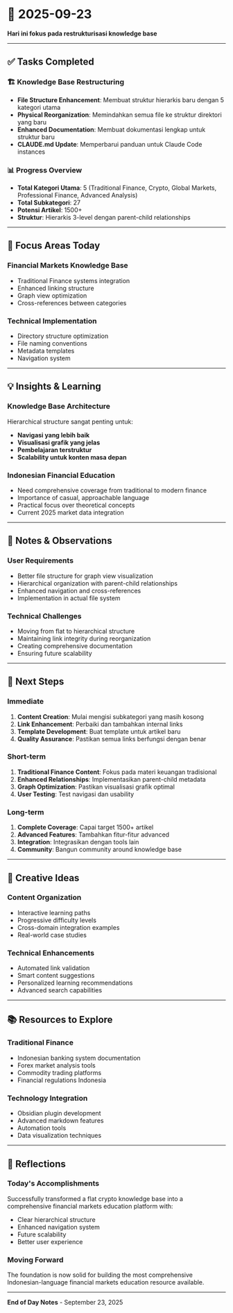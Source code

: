 # 📅 2025-09-23

**Hari ini fokus pada restrukturisasi knowledge base**

---

## ✅ Tasks Completed

### 🏗️ Knowledge Base Restructuring
- **File Structure Enhancement**: Membuat struktur hierarkis baru dengan 5 kategori utama
- **Physical Reorganization**: Memindahkan semua file ke struktur direktori yang baru
- **Enhanced Documentation**: Membuat dokumentasi lengkap untuk struktur baru
- **CLAUDE.md Update**: Memperbarui panduan untuk Claude Code instances

### 📊 Progress Overview
- **Total Kategori Utama**: 5 (Traditional Finance, Crypto, Global Markets, Professional Finance, Advanced Analysis)
- **Total Subkategori**: 27
- **Potensi Artikel**: 1500+
- **Struktur**: Hierarkis 3-level dengan parent-child relationships

---

## 🎯 Focus Areas Today

### Financial Markets Knowledge Base
- Traditional Finance systems integration
- Enhanced linking structure
- Graph view optimization
- Cross-references between categories

### Technical Implementation
- Directory structure optimization
- File naming conventions
- Metadata templates
- Navigation system

---

## 💡 Insights & Learning

### Knowledge Base Architecture
Hierarchical structure sangat penting untuk:
- **Navigasi yang lebih baik**
- **Visualisasi grafik yang jelas**
- **Pembelajaran terstruktur**
- **Scalability untuk konten masa depan**

### Indonesian Financial Education
- Need comprehensive coverage from traditional to modern finance
- Importance of casual, approachable language
- Practical focus over theoretical concepts
- Current 2025 market data integration

---

## 📝 Notes & Observations

### User Requirements
- Better file structure for graph view visualization
- Hierarchical organization with parent-child relationships
- Enhanced navigation and cross-references
- Implementation in actual file system

### Technical Challenges
- Moving from flat to hierarchical structure
- Maintaining link integrity during reorganization
- Creating comprehensive documentation
- Ensuring future scalability

---

## 🔄 Next Steps

### Immediate
1. **Content Creation**: Mulai mengisi subkategori yang masih kosong
2. **Link Enhancement**: Perbaiki dan tambahkan internal links
3. **Template Development**: Buat template untuk artikel baru
4. **Quality Assurance**: Pastikan semua links berfungsi dengan benar

### Short-term
1. **Traditional Finance Content**: Fokus pada materi keuangan tradisional
2. **Enhanced Relationships**: Implementasikan parent-child metadata
3. **Graph Optimization**: Pastikan visualisasi grafik optimal
4. **User Testing**: Test navigasi dan usability

### Long-term
1. **Complete Coverage**: Capai target 1500+ artikel
2. **Advanced Features**: Tambahkan fitur-fitur advanced
3. **Integration**: Integrasikan dengan tools lain
4. **Community**: Bangun community around knowledge base

---

## 🎨 Creative Ideas

### Content Organization
- Interactive learning paths
- Progressive difficulty levels
- Cross-domain integration examples
- Real-world case studies

### Technical Enhancements
- Automated link validation
- Smart content suggestions
- Personalized learning recommendations
- Advanced search capabilities

---

## 📚 Resources to Explore

### Traditional Finance
- Indonesian banking system documentation
- Forex market analysis tools
- Commodity trading platforms
- Financial regulations Indonesia

### Technology Integration
- Obsidian plugin development
- Advanced markdown features
- Automation tools
- Data visualization techniques

---

## 🤔 Reflections

### Today's Accomplishments
Successfully transformed a flat crypto knowledge base into a comprehensive financial markets education platform with:
- Clear hierarchical structure
- Enhanced navigation system
- Future scalability
- Better user experience

### Moving Forward
The foundation is now solid for building the most comprehensive Indonesian-language financial markets education resource available.

---

**End of Day Notes** - September 23, 2025